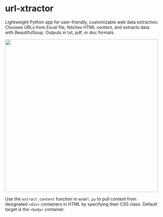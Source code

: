 # url-xtractor
Lightweight Python app for user-friendly, customizable web data extraction. Chooses URLs from Excel file, fetches HTML content, and extracts data with BeautifulSoup. Outputs in txt, pdf, or doc formats.

<img src="interface.png" width="500">

Use the `extract_content` function in `model.py` to pull content from designated `<div>` containers in HTML by specifying their CSS class. Default target is the `<body>` container.
